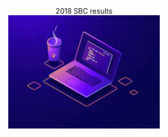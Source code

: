 
<div align = "center" >
 2018 SBC results
 <div>


<div align = "center">
<img src = "https://github.com/TheeViolinist/SBC-2018/blob/main/src/assets/to_readme/image1.jpeg" width = "300px"/>
</div>


